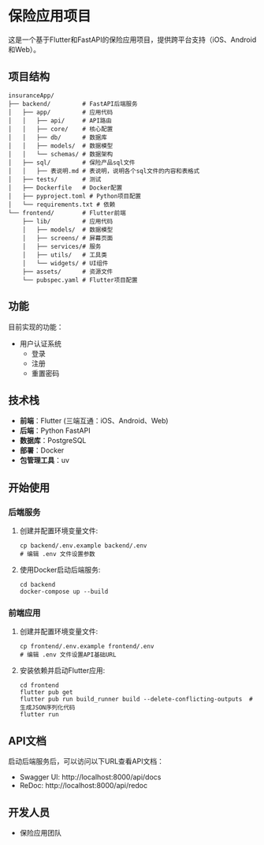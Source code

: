 # 保险应用项目

这是一个基于Flutter和FastAPI的保险应用项目，提供跨平台支持（iOS、Android和Web）。

## 项目结构

```
insuranceApp/
├── backend/         # FastAPI后端服务
│   ├── app/         # 应用代码
│   │   ├── api/     # API路由
│   │   ├── core/    # 核心配置
│   │   ├── db/      # 数据库
│   │   ├── models/  # 数据模型
│   │   └── schemas/ # 数据架构
│   ├── sql/         # 保险产品sql文件
│   │   ├── 表说明.md # 表说明，说明各个sql文件的内容和表格式
│   ├── tests/       # 测试
│   ├── Dockerfile   # Docker配置
│   ├── pyproject.toml # Python项目配置
│   └── requirements.txt # 依赖
└── frontend/        # Flutter前端
    ├── lib/         # 应用代码
    │   ├── models/  # 数据模型
    │   ├── screens/ # 屏幕页面
    │   ├── services/# 服务
    │   ├── utils/   # 工具类
    │   └── widgets/ # UI组件
    ├── assets/      # 资源文件
    └── pubspec.yaml # Flutter项目配置
```

## 功能

目前实现的功能：

- 用户认证系统
  - 登录
  - 注册
  - 重置密码

## 技术栈

- **前端**：Flutter (三端互通：iOS、Android、Web)
- **后端**：Python FastAPI
- **数据库**：PostgreSQL
- **部署**：Docker
- **包管理工具**：uv

## 开始使用

### 后端服务

1. 创建并配置环境变量文件:
   ```
   cp backend/.env.example backend/.env
   # 编辑 .env 文件设置参数
   ```

2. 使用Docker启动后端服务:
   ```
   cd backend
   docker-compose up --build
   ```

### 前端应用

1. 创建并配置环境变量文件:
   ```
   cp frontend/.env.example frontend/.env
   # 编辑 .env 文件设置API基础URL
   ```

2. 安装依赖并启动Flutter应用:
   ```
   cd frontend
   flutter pub get
   flutter pub run build_runner build --delete-conflicting-outputs  # 生成JSON序列化代码
   flutter run
   ```

## API文档

启动后端服务后，可以访问以下URL查看API文档：
- Swagger UI: http://localhost:8000/api/docs
- ReDoc: http://localhost:8000/api/redoc

## 开发人员

- 保险应用团队 